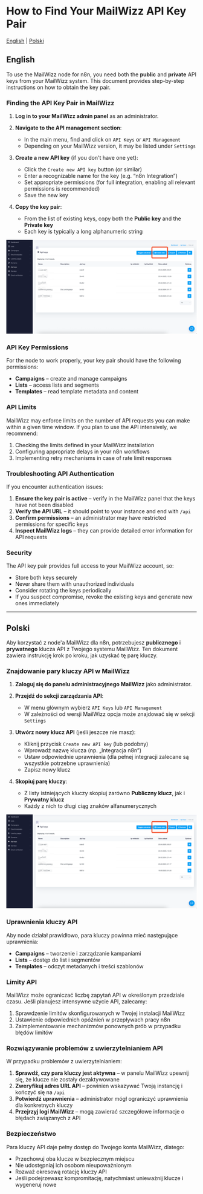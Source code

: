 # How to Find Your MailWizz API Key Pair

[English](#english) | [Polski](#polski)

<a name="english"></a>
## English

To use the MailWizz node for n8n, you need both the **public** and **private** API keys from your MailWizz system. This document provides step-by-step instructions on how to obtain the key pair.

### Finding the API Key Pair in MailWizz

1. **Log in to your MailWizz admin panel** as an administrator.

2. **Navigate to the API management section**:
   - In the main menu, find and click on `API Keys` or `API Management`
   - Depending on your MailWizz version, it may be listed under `Settings`

3. **Create a new API key** (if you don't have one yet):
   - Click the `Create new API key` button (or similar)
   - Enter a recognizable name for the key (e.g. “n8n Integration”)
   - Set appropriate permissions (for full integration, enabling all relevant permissions is recommended)
   - Save the new key

4. **Copy the key pair**:
   - From the list of existing keys, copy both the **Public key** and the **Private key**
   - Each key is typically a long alphanumeric string

![Example MailWizz API Key Screen](images/mailwizz-api-key-screen.png)

### API Key Permissions

For the node to work properly, your key pair should have the following permissions:

- **Campaigns** – create and manage campaigns
- **Lists** – access lists and segments
- **Templates** – read template metadata and content

### API Limits

MailWizz may enforce limits on the number of API requests you can make within a given time window. If you plan to use the API intensively, we recommend:

1. Checking the limits defined in your MailWizz installation
2. Configuring appropriate delays in your n8n workflows
3. Implementing retry mechanisms in case of rate limit responses

### Troubleshooting API Authentication

If you encounter authentication issues:

1. **Ensure the key pair is active** – verify in the MailWizz panel that the keys have not been disabled
2. **Verify the API URL** – it should point to your instance and end with `/api`
3. **Confirm permissions** – an administrator may have restricted permissions for specific keys
4. **Inspect MailWizz logs** – they can provide detailed error information for API requests

### Security

The API key pair provides full access to your MailWizz account, so:

- Store both keys securely
- Never share them with unauthorized individuals
- Consider rotating the keys periodically
- If you suspect compromise, revoke the existing keys and generate new ones immediately

---

<a name="polski"></a>
## Polski

Aby korzystać z node'a MailWizz dla n8n, potrzebujesz **publicznego** i **prywatnego** klucza API z Twojego systemu MailWizz. Ten dokument zawiera instrukcję krok po kroku, jak uzyskać tę parę kluczy.

### Znajdowanie pary kluczy API w MailWizz

1. **Zaloguj się do panelu administracyjnego MailWizz** jako administrator.

2. **Przejdź do sekcji zarządzania API**:
   - W menu głównym wybierz `API Keys` lub `API Management`
   - W zależności od wersji MailWizz opcja może znajdować się w sekcji `Settings`

3. **Utwórz nowy klucz API** (jeśli jeszcze nie masz):
   - Kliknij przycisk `Create new API key` (lub podobny)
   - Wprowadź nazwę klucza (np. „Integracja n8n”)
   - Ustaw odpowiednie uprawnienia (dla pełnej integracji zalecane są wszystkie potrzebne uprawnienia)
   - Zapisz nowy klucz

4. **Skopiuj parę kluczy**:
   - Z listy istniejących kluczy skopiuj zarówno **Publiczny klucz**, jak i **Prywatny klucz**
   - Każdy z nich to długi ciąg znaków alfanumerycznych

![Przykładowy ekran klucza API MailWizz](images/mailwizz-api-key-screen.png)

### Uprawnienia kluczy API

Aby node działał prawidłowo, para kluczy powinna mieć następujące uprawnienia:

- **Campaigns** – tworzenie i zarządzanie kampaniami
- **Lists** – dostęp do list i segmentów
- **Templates** – odczyt metadanych i treści szablonów

### Limity API

MailWizz może ograniczać liczbę zapytań API w określonym przedziale czasu. Jeśli planujesz intensywne użycie API, zalecamy:

1. Sprawdzenie limitów skonfigurowanych w Twojej instalacji MailWizz
2. Ustawienie odpowiednich opóźnień w przepływach pracy n8n
3. Zaimplementowanie mechanizmów ponownych prób w przypadku błędów limitów

### Rozwiązywanie problemów z uwierzytelnianiem API

W przypadku problemów z uwierzytelnianiem:

1. **Sprawdź, czy para kluczy jest aktywna** – w panelu MailWizz upewnij się, że klucze nie zostały dezaktywowane
2. **Zweryfikuj adres URL API** – powinien wskazywać Twoją instancję i kończyć się na `/api`
3. **Potwierdź uprawnienia** – administrator mógł ograniczyć uprawnienia dla konkretnych kluczy
4. **Przejrzyj logi MailWizz** – mogą zawierać szczegółowe informacje o błędach związanych z API

### Bezpieczeństwo

Para kluczy API daje pełny dostęp do Twojego konta MailWizz, dlatego:

- Przechowuj oba klucze w bezpiecznym miejscu
- Nie udostępniaj ich osobom nieupoważnionym
- Rozważ okresową rotację kluczy API
- Jeśli podejrzewasz kompromitację, natychmiast unieważnij klucze i wygeneruj nowe
